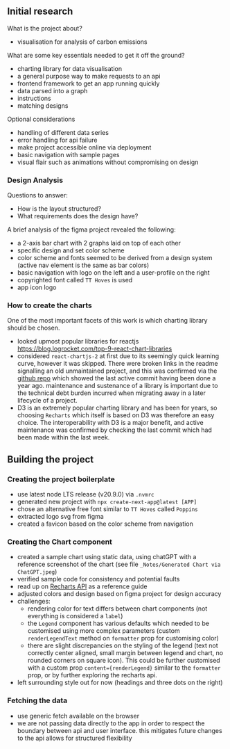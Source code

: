 ## Initial research
What is the project about?
- visualisation for analysis of carbon emissions

What are some key essentials needed to get it off the ground?
- charting library for data visualisation
- a general purpose way to make requests to an api
- frontend framework to get an app running quickly
- data parsed into a graph
- instructions
- matching designs

Optional considerations
- handling of different data series
- error handling for api failure
- make project accessible online via deployment
- basic navigation with sample pages
- visual flair such as animations without compromising on design

### Design Analysis
Questions to answer:
- How is the layout structured?
- What requirements does the design have?

A brief analysis of the figma project revealed the following:
- a 2-axis bar chart with 2 graphs laid on top of each other
- specific design and set color scheme
- color scheme and fonts seemed to be derived from a design system (active nav element is the same as bar colors)
- basic navigation with logo on the left and a user-profile on the right
- copyrighted font called `TT Hoves` is used
- app icon logo

### How to create the charts
One of the most important facets of this work is which charting library should be chosen.
- looked upmost popular libraries for reactjs
  https://blog.logrocket.com/top-9-react-chart-libraries
- considered `react-chartjs-2` at first due to its seemingly quick learning curve, however it was skipped. There were broken links in the readme signalling an old unmaintained project, and this was confirmed via the [github repo](https://github.com/reactchartjs/react-chartjs-2) which showed the last active commit having been done a year ago. maintenance and sustenance of a library is important due to the technical debt burden incurred when migrating away in a later lifecycle of a project.
- D3 is an extremely popular charting library and has been for years, so choosing `Recharts` which itself is based on D3 was therefore an easy choice. The interoperability with D3 is a major benefit, and active maintenance was confirmed by checking the last commit which had been made within the last week.

## Building the project
### Creating the project boilerplate
- use latest node LTS release (v20.9.0) via `.nvmrc`
- generated new project with `npx create-next-app@latest [APP]`
- chose an alternative free font similar to `TT Hoves` called `Poppins`
- extracted logo svg from figma
- created a favicon based on the color scheme from navigation

### Creating the Chart component
- created a sample chart using static data, using chatGPT with a reference screenshot of the chart (see file `_Notes/Generated Chart via ChatGPT.jpeg`)
- verified sample code for consistency and potential faults
- read up on [Recharts API](https://recharts.org/en-US/api) as a reference guide
- adjusted colors and design based on figma project for design accuracy
- challenges:
	- rendering color for text differs between chart components (not everything is considered a `label`)
	- the `Legend` component has various defaults which needed to be customised using more complex parameters (custom `renderLegendText` method  on `formatter` prop for customising color)
	- there are slight discrepancies on the styling of the legend (text not correctly center aligned, small margin between legend and chart, no rounded corners on square icon). This could be further customised with a custom prop `content={renderLegend}` similar to the `formatter` prop, or by further exploring the recharts api.
- left surrounding style out for now (headings and three dots on the right)

### Fetching the data
- use generic fetch available on the browser
- we are not passing data directly to the app in order to respect the boundary between api and user interface. this mitigates future changes to the api allows for structured flexibility
